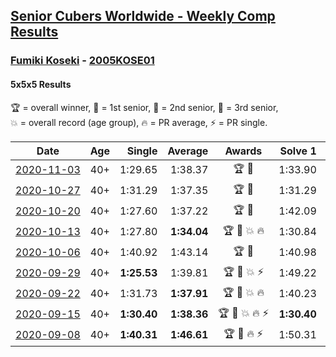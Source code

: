 <style>table {white-space: nowrap;}</style>

## [Senior Cubers Worldwide - Weekly Comp Results](/scw-comp/results/)
### [Fumiki Koseki](README.md) - [2005KOSE01](https://www.worldcubeassociation.org/persons/2005KOSE01?event=555)
#### 5x5x5 Results

<span style="white-space: nowrap;">🏆 = overall winner</span>, <span style="white-space: nowrap;">🥇 = 1st senior</span>, <span style="white-space: nowrap;">🥈 = 2nd senior</span>, <span style="white-space: nowrap;">🥉 = 3rd senior</span>, <span style="white-space: nowrap;">💥 = overall record (age group)</span>, <span style="white-space: nowrap;">🔥 = PR average</span>, <span style="white-space: nowrap;">⚡ = PR single</span>.

| Date | Age | Single | Average | Awards | Solve 1 | Solve 2 | Solve 3 | Solve 4 | Solve 5 | Video |
| :--: | :--: | --: | --: | :--: | --: | --: | --: | --: | --: | :-- |
| [2020-11-03](../../results/2020-11-03/555.md) | 40+ | 1:29.65 | 1:38.37 | 🏆 🥇 | 1:33.90 | 1:42.57 | 1:38.64 | 1:45.55 | 1:29.65 | [Desktop](https://www.facebook.com/events/391709741873523/permalink/396763454701485) / [Mobile](https://m.facebook.com/events/391709741873523?view=permalink&id=396763454701485) |
| [2020-10-27](../../results/2020-10-27/555.md) | 40+ | 1:31.29 | 1:37.35 | 🏆 🥇 | 1:31.29 | 1:41.55 | 1:37.85 | 1:42.20 | 1:32.65 | [Desktop](https://www.facebook.com/events/1621959871298390/permalink/1626212374206473) / [Mobile](https://m.facebook.com/events/1621959871298390?view=permalink&id=1626212374206473) |
| [2020-10-20](../../results/2020-10-20/555.md) | 40+ | 1:27.60 | 1:37.22 | 🏆 🥇 | 1:42.09 | 1:48.15 | 1:41.74 | 1:27.60 | 1:27.82 | [Desktop](https://www.facebook.com/events/758279974902955/permalink/763865947677691) / [Mobile](https://m.facebook.com/events/758279974902955?view=permalink&id=763865947677691) |
| [2020-10-13](../../results/2020-10-13/555.md) | 40+ | 1:27.80 | **1:34.04** | 🏆 🥇 💥 🔥 | 1:30.84 | 1:27.80 | 1:38.11 | 1:33.96 | 1:37.32 | [Desktop](https://www.facebook.com/events/746942356162446/permalink/752819055574776) / [Mobile](https://m.facebook.com/events/746942356162446?view=permalink&id=752819055574776) |
| [2020-10-06](../../results/2020-10-06/555.md) | 40+ | 1:40.92 | 1:43.14 | 🏆 🥇 | 1:40.98 | 1:40.92 | 1:41.08 | 1:47.37 | 1:48.10 | [Desktop](https://www.facebook.com/events/2766581680255939/permalink/2772744492972991) / [Mobile](https://m.facebook.com/events/2766581680255939?view=permalink&id=2772744492972991) |
| [2020-09-29](../../results/2020-09-29/555.md) | 40+ | **1:25.53** | 1:39.81 | 🏆 🥇 💥 ⚡ | 1:49.22 | 1:46.99 | **1:25.53** | 1:35.62 | 1:36.82 | [Desktop](https://www.facebook.com/events/427181104911253/permalink/432496811046349) / [Mobile](https://m.facebook.com/events/427181104911253?view=permalink&id=432496811046349) |
| [2020-09-22](../../results/2020-09-22/555.md) | 40+ | 1:31.73 | **1:37.91** | 🏆 🥇 💥 🔥 | 1:40.23 | 1:35.77 | 1:31.73 | 1:41.01 | 1:37.74 | [Desktop](https://www.facebook.com/events/342541897161786/permalink/343949387021037) / [Mobile](https://m.facebook.com/events/342541897161786?view=permalink&id=343949387021037) |
| [2020-09-15](../../results/2020-09-15/555.md) | 40+ | **1:30.40** | **1:38.36** | 🏆 🥇 💥 🔥 ⚡ | **1:30.40** | 1:44.75 | 1:43.98 | 1:30.59 | 1:40.52 | [Desktop](https://www.facebook.com/events/655903882008117/permalink/659479484983890) / [Mobile](https://m.facebook.com/events/655903882008117?view=permalink&id=659479484983890) |
| [2020-09-08](../../results/2020-09-08/555.md) | 40+ | **1:40.31** | **1:46.61** | 🏆 🥇 🔥 ⚡ | 1:50.31 | 1:51.54 | 1:43.11 | 1:46.42 | **1:40.31** | [Desktop](https://www.facebook.com/events/342884623427933/permalink/347488056300923) / [Mobile](https://m.facebook.com/events/342884623427933?view=permalink&id=347488056300923) |


<!-- Global site tag (gtag.js) - Google Analytics -->
<script async src="https://www.googletagmanager.com/gtag/js?id=UA-86348435-3"></script>
<script>window.dataLayer = window.dataLayer || []; function gtag() {dataLayer.push(arguments);} gtag('js', new Date()); gtag('config', 'UA-86348435-3');</script>
